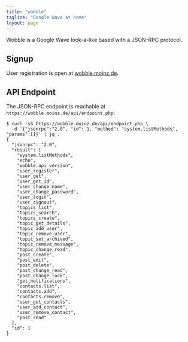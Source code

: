 ```yaml
---
title: "wobble"
tagline: "Google Wave at home"
layout: page
---
```


Wobble is a Google Wave look-a-like based with a JSON-RPC protocol.

## Signup

User registration is open at [wobble.moinz.de](https://wobble.moinz.de).

## API Endpoint

The JSON-RPC endpoint is reachable at `https://wobble.moinz.de/api/endpoint.php`:

```
$ curl -sS https://wobble.moinz.de/api/endpoint.php \
  -d '{"jsonrpc":"2.0", "id": 1, "method": "system.listMethods", "params":[]}' | jq .
{
  "jsonrpc": "2.0",
  "result": [
    "system.listMethods",
    "echo",
    "wobble.api_version",
    "user_register",
    "user_get",
    "user_get_id",
    "user_change_name",
    "user_change_password",
    "user_login",
    "user_signout",
    "topics_list",
    "topics_search",
    "topics_create",
    "topic_get_details",
    "topic_add_user",
    "topic_remove_user",
    "topic_set_archived",
    "topic_remove_message",
    "topic_change_read",
    "post_create",
    "post_edit",
    "post_delete",
    "post_change_read",
    "post_change_lock",
    "get_notifications",
    "contacts.list",
    "contacts.add",
    "contacts.remove",
    "user_get_contacts",
    "user_add_contact",
    "user_remove_contact",
    "post_read"
  ],
  "id": 1
}
```

